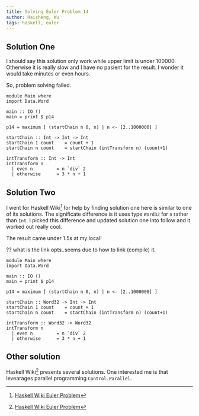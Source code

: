 ```yaml
---
title: Solving Euler Problem 14
author: Haisheng, Wu
tags: haskell, euler
---
```



## Solution One

I should say this solution only work while upper limit is under 100000.
Otherwise it is really slow and I have no pasient for the result.
I wonder it would take minutes or even hours.

So, problem solving failed.

~~~~~
module Main where
import Data.Word
    
main :: IO ()
main = print $ p14

p14 = maximum [ (startChain n 0, n) | n <- [2..1000000] ]

startChain :: Int -> Int -> Int
startChain 1 count    = count + 1
startChain n count    = startChain (intTransform n) (count+1)
                    
intTransform :: Int -> Int
intTransform n
  | even n         = n `div` 2 
  | otherwise      = 3 * n + 1 

~~~~~

## Solution Two

I went for Haskell Wiki[^HaskellWiki] for help by finding solution one here is similar to one of its solutions.
The significate difference is it uses type `Word32` for `n` rather than `Int`.
I picked this difference and updated solution one into follow and it worked out really cool.

The result came under 1.5s at my local!

?? what is the link opts..seems due to how to link (compile) it.

~~~~~
module Main where
import Data.Word
    
main :: IO ()
main = print $ p14

p14 = maximum [ (startChain n 0, n) | n <- [2..1000000] ]

startChain :: Word32 -> Int -> Int
startChain 1 count    = count + 1
startChain n count    = startChain (intTransform n) (count+1)
                    
intTransform :: Word32 -> Word32
intTransform n
  | even n         = n `div` 2 
  | otherwise      = 3 * n + 1 

~~~~~

## Other solution

Haskell Wiki[^HaskellWiki] presents several solutions. 
One interested me is that levearages parallel programming `Control.Parallel`.

[^HaskellWiki]: [Haskell Wiki Euler Problem](https://github.com/freizl/dive-into-haskell/tree/master/prime)
